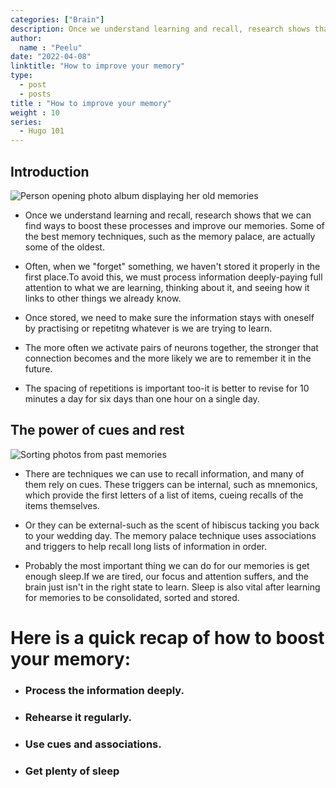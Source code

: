 ```yaml
---
categories: ["Brain"]
description: Once we understand learning and recall, research shows that we can find ways to boost these processes and improve our memories. Some of the best memory techniques, such as the  memory palace, are actually some of the oldest.
author:
  name : "Peelu"
date: "2022-04-08"
linktitle: "How to improve your memory"
type: 
  - post
  - posts
title : "How to improve your memory"
weight : 10
series:  
  - Hugo 101
---
```


## Introduction

![Person opening photo album displaying her old memories](https://images.unsplash.com/photo-1528569937393-ee892b976859?ixlib=rb-1.2.1&ixid=MnwxMjA3fDB8MHxwaG90by1wYWdlfHx8fGVufDB8fHx8&auto=format&fit=crop&w=1170&q=80)

- Once we understand learning and recall, research shows that we can find ways to boost these processes and improve our memories. Some of the best memory techniques, such as the  memory palace, are actually some of the oldest.

- Often, when we "forget" something, we haven't stored it properly in the first place.To avoid this, we must process information deeply-paying full attention to what we are learning, thinking about it, and seeing how it links to other things we already know.

- Once  stored, we need to make sure the information stays with oneself by practising or repetitng  whatever is we are trying to learn.

- The more often we activate pairs of neurons together, the stronger that connection becomes and the more  likely we are to remember it in the future.

- The spacing of repetitions is important too-it is better to revise for 10 minutes a day for six days than one hour on a single day.

## The power of cues and rest

![Sorting photos from past memories](https://images.unsplash.com/photo-1500051638674-ff996a0ec29e?ixlib=rb-1.2.1&ixid=MnwxMjA3fDB8MHxwaG90by1wYWdlfHx8fGVufDB8fHx8&auto=format&fit=crop&w=1218&q=80)

-  There are techniques we can use to recall information, and many of them rely on cues. These triggers can be internal, such as mnemonics, which provide the first letters of a list of items, cueing recalls of the items themselves.

- Or they can be external-such as the scent of hibiscus tacking you back to your wedding day. The memory palace technique uses associations and triggers to help recall long lists of information in order.

- Probably the most important thing we can do for our memories is get enough sleep.If we are tired, our focus and attention suffers, and the brain just isn't in the right state to learn. Sleep is also vital after learning for memories to be consolidated, sorted and stored.

# Here is a quick recap of how to boost your memory:

- ###  Process the information deeply.
- ###  Rehearse it regularly.
- ###  Use cues and associations.
- ###  Get plenty of sleep 





